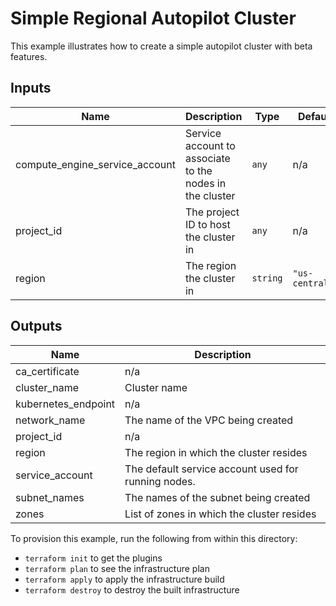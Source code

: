 # Simple Regional Autopilot Cluster

This example illustrates how to create a simple autopilot cluster with beta features.

<!-- BEGINNING OF PRE-COMMIT-TERRAFORM DOCS HOOK -->
## Inputs

| Name | Description | Type | Default | Required |
|------|-------------|------|---------|:--------:|
| compute\_engine\_service\_account | Service account to associate to the nodes in the cluster | `any` | n/a | yes |
| project\_id | The project ID to host the cluster in | `any` | n/a | yes |
| region | The region the cluster in | `string` | `"us-central1"` | no |

## Outputs

| Name | Description |
|------|-------------|
| ca\_certificate | n/a |
| cluster\_name | Cluster name |
| kubernetes\_endpoint | n/a |
| network\_name | The name of the VPC being created |
| project\_id | n/a |
| region | The region in which the cluster resides |
| service\_account | The default service account used for running nodes. |
| subnet\_names | The names of the subnet being created |
| zones | List of zones in which the cluster resides |

<!-- END OF PRE-COMMIT-TERRAFORM DOCS HOOK -->

To provision this example, run the following from within this directory:
- `terraform init` to get the plugins
- `terraform plan` to see the infrastructure plan
- `terraform apply` to apply the infrastructure build
- `terraform destroy` to destroy the built infrastructure
